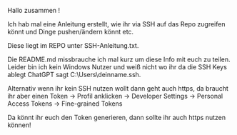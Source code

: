 Hallo zusammen !

Ich hab mal eine Anleitung erstellt, wie ihr via SSH auf das Repo zugreifen könnt und Dinge pushen/ändern könnt etc. 

Diese liegt im REPO unter SSH-Anleitung.txt. 

Die README.md missbrauche ich mal kurz um diese Info mit euch zu teilen. Leider bin ich kein Windows Nutzer und weiß nicht wo ihr da die SSH Keys ablegt ChatGPT sagt C:\Users\deinname\.ssh\.

Alternativ wenn ihr kein SSH nutzen wollt dann geht auch https, da braucht ihr aber einen Token -> Profil anklicken -> Developer Settings -> Personal Access Tokens -> Fine-grained Tokens

Da könnt ihr euch den Token generieren, dann sollte ihr auch https nutzen können! 
